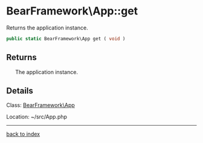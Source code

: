 # BearFramework\App::get

Returns the application instance.

```php
public static BearFramework\App get ( void )
```

## Returns

&nbsp;&nbsp;&nbsp;&nbsp;&nbsp;&nbsp;The application instance.

## Details

Class: [BearFramework\App](bearframework.app.class.md)

Location: ~/src/App.php

---

[back to index](index.md)

